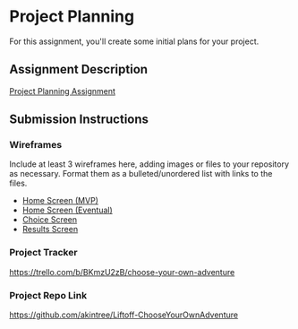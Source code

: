 # Project Planning
For this assignment, you'll create some initial plans for your project.

## Assignment Description
[Project Planning Assignment](https://education.launchcode.org/liftoff/modules/assignments/project-planning)

## Submission Instructions

### Wireframes

Include at least 3 wireframes here, adding images or files to your repository as necessary. Format them as a bulleted/unordered list with links to the files.
* <a href="https://github.com/akintree/Liftoff-ChooseYourOwnAdventure/blob/master/homeScreenMVP.jpg">Home Screen (MVP)</a>
* <a href="https://github.com/akintree/Liftoff-ChooseYourOwnAdventure/blob/master/eventualHomeScreen.jpg">Home Screen (Eventual)</a>
* <a href="https://github.com/akintree/Liftoff-ChooseYourOwnAdventure/blob/master/choiceScreen.jpg">Choice Screen</a>
* <a href="https://github.com/akintree/Liftoff-ChooseYourOwnAdventure/blob/master/resultScreen.jpg">Results Screen</a>

### Project Tracker
https://trello.com/b/BKmzU2zB/choose-your-own-adventure

### Project Repo Link
https://github.com/akintree/Liftoff-ChooseYourOwnAdventure
